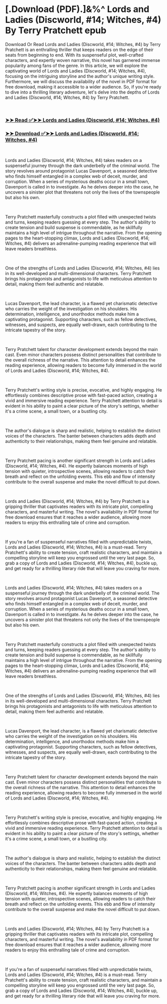 # [.Download (PDF).]&%^ Lords and Ladies (Discworld, #14; Witches, #4) By Terry Pratchett epub

<p>Download Or Read Lords and Ladies (Discworld, #14; Witches, #4) by Terry Pratchett is an enthralling thriller that keeps readers on the edge of their seats from beginning to end. With its suspenseful plot, well-crafted characters, and expertly woven narrative, this novel has garnered immense popularity among fans of the genre. In this article, we will explore the captivating world of Lords and Ladies (Discworld, #14; Witches, #4), focusing on the intriguing storyline and the author's unique writing style. Furthermore, we will discuss the availability of the novel in PDF format for free download, making it accessible to a wider audience. So, if you're ready to dive into a thrilling literary adventure, let's delve into the depths of Lords and Ladies (Discworld, #14; Witches, #4) by Terry Pratchett.</p>
<p>&nbsp;</p>

### [➤➤ Read ✅➤➤ Lords and Ladies (Discworld, #14; Witches, #4)](https://pdf2worldwide.blogspot.com/id/34529)

### [➤➤ Download ✅➤➤ Lords and Ladies (Discworld, #14; Witches, #4)](https://pdf2worldwide.blogspot.com/id/34529)

<p>&nbsp;</p>
<p>Lords and Ladies (Discworld, #14; Witches, #4) takes readers on a suspenseful journey through the dark underbelly of the criminal world. The story revolves around protagonist Lucas Davenport, a seasoned detective who finds himself entangled in a complex web of deceit, murder, and corruption. When a series of mysterious deaths occur in a small town, Davenport is called in to investigate. As he delves deeper into the case, he uncovers a sinister plot that threatens not only the lives of the townspeople but also his own.</p>
<p>&nbsp;</p>
<p>Terry Pratchett masterfully constructs a plot filled with unexpected twists and turns, keeping readers guessing at every step. The author's ability to create tension and build suspense is commendable, as he skillfully maintains a high level of intrigue throughout the narrative. From the opening pages to the heart-stopping climax, Lords and Ladies (Discworld, #14; Witches, #4) delivers an adrenaline-pumping reading experience that will leave readers breathless.</p>
<p>&nbsp;</p>
<p>One of the strengths of Lords and Ladies (Discworld, #14; Witches, #4) lies in its well-developed and multi-dimensional characters. Terry Pratchett brings his protagonists and antagonists to life with meticulous attention to detail, making them feel authentic and relatable.</p>
<p>&nbsp;</p>
<p>Lucas Davenport, the lead character, is a flawed yet charismatic detective who carries the weight of the investigation on his shoulders. His determination, intelligence, and unorthodox methods make him a captivating protagonist. Supporting characters, such as fellow detectives, witnesses, and suspects, are equally well-drawn, each contributing to the intricate tapestry of the story.</p>
<p>&nbsp;</p>
<p>Terry Pratchett talent for character development extends beyond the main cast. Even minor characters possess distinct personalities that contribute to the overall richness of the narrative. This attention to detail enhances the reading experience, allowing readers to become fully immersed in the world of Lords and Ladies (Discworld, #14; Witches, #4).</p>
<p>&nbsp;</p>
<p>Terry Pratchett's writing style is precise, evocative, and highly engaging. He effortlessly combines descriptive prose with fast-paced action, creating a vivid and immersive reading experience. Terry Pratchett attention to detail is evident in his ability to paint a clear picture of the story's settings, whether it's a crime scene, a small town, or a bustling city.</p>
<p>&nbsp;</p>
<p>The author's dialogue is sharp and realistic, helping to establish the distinct voices of the characters. The banter between characters adds depth and authenticity to their relationships, making them feel genuine and relatable.</p>
<p>&nbsp;</p>
<p>Terry Pratchett pacing is another significant strength in Lords and Ladies (Discworld, #14; Witches, #4). He expertly balances moments of high tension with quieter, introspective scenes, allowing readers to catch their breath and reflect on the unfolding events. This ebb and flow of intensity contribute to the overall suspense and make the novel difficult to put down.</p>
<p>&nbsp;</p>
<p>Lords and Ladies (Discworld, #14; Witches, #4) by Terry Pratchett is a gripping thriller that captivates readers with its intricate plot, compelling characters, and masterful writing. The novel's availability in PDF format for free download ensures that it reaches a wider audience, allowing more readers to enjoy this enthralling tale of crime and corruption.</p>
<p>&nbsp;</p>
<p>If you're a fan of suspenseful narratives filled with unpredictable twists, Lords and Ladies (Discworld, #14; Witches, #4) is a must-read. Terry Pratchett's ability to create tension, craft realistic characters, and maintain a compelling storyline will keep you engrossed until the very last page. So, grab a copy of Lords and Ladies (Discworld, #14; Witches, #4), buckle up, and get ready for a thrilling literary ride that will leave you craving for more.</p>
<p>&nbsp;</p>
<p>Lords and Ladies (Discworld, #14; Witches, #4) takes readers on a suspenseful journey through the dark underbelly of the criminal world. The story revolves around protagonist Lucas Davenport, a seasoned detective who finds himself entangled in a complex web of deceit, murder, and corruption. When a series of mysterious deaths occur in a small town, Davenport is called in to investigate. As he delves deeper into the case, he uncovers a sinister plot that threatens not only the lives of the townspeople but also his own.</p>
<p>&nbsp;</p>
<p>Terry Pratchett masterfully constructs a plot filled with unexpected twists and turns, keeping readers guessing at every step. The author's ability to create tension and build suspense is commendable, as he skillfully maintains a high level of intrigue throughout the narrative. From the opening pages to the heart-stopping climax, Lords and Ladies (Discworld, #14; Witches, #4) delivers an adrenaline-pumping reading experience that will leave readers breathless.</p>
<p>&nbsp;</p>
<p>One of the strengths of Lords and Ladies (Discworld, #14; Witches, #4) lies in its well-developed and multi-dimensional characters. Terry Pratchett brings his protagonists and antagonists to life with meticulous attention to detail, making them feel authentic and relatable.</p>
<p>&nbsp;</p>
<p>Lucas Davenport, the lead character, is a flawed yet charismatic detective who carries the weight of the investigation on his shoulders. His determination, intelligence, and unorthodox methods make him a captivating protagonist. Supporting characters, such as fellow detectives, witnesses, and suspects, are equally well-drawn, each contributing to the intricate tapestry of the story.</p>
<p>&nbsp;</p>
<p>Terry Pratchett talent for character development extends beyond the main cast. Even minor characters possess distinct personalities that contribute to the overall richness of the narrative. This attention to detail enhances the reading experience, allowing readers to become fully immersed in the world of Lords and Ladies (Discworld, #14; Witches, #4).</p>
<p>&nbsp;</p>
<p>Terry Pratchett's writing style is precise, evocative, and highly engaging. He effortlessly combines descriptive prose with fast-paced action, creating a vivid and immersive reading experience. Terry Pratchett attention to detail is evident in his ability to paint a clear picture of the story's settings, whether it's a crime scene, a small town, or a bustling city.</p>
<p>&nbsp;</p>
<p>The author's dialogue is sharp and realistic, helping to establish the distinct voices of the characters. The banter between characters adds depth and authenticity to their relationships, making them feel genuine and relatable.</p>
<p>&nbsp;</p>
<p>Terry Pratchett pacing is another significant strength in Lords and Ladies (Discworld, #14; Witches, #4). He expertly balances moments of high tension with quieter, introspective scenes, allowing readers to catch their breath and reflect on the unfolding events. This ebb and flow of intensity contribute to the overall suspense and make the novel difficult to put down.</p>
<p>&nbsp;</p>
<p>Lords and Ladies (Discworld, #14; Witches, #4) by Terry Pratchett is a gripping thriller that captivates readers with its intricate plot, compelling characters, and masterful writing. The novel's availability in PDF format for free download ensures that it reaches a wider audience, allowing more readers to enjoy this enthralling tale of crime and corruption.</p>
<p>&nbsp;</p>
<p>If you're a fan of suspenseful narratives filled with unpredictable twists, Lords and Ladies (Discworld, #14; Witches, #4) is a must-read. Terry Pratchett's ability to create tension, craft realistic characters, and maintain a compelling storyline will keep you engrossed until the very last page. So, grab a copy of Lords and Ladies (Discworld, #14; Witches, #4), buckle up, and get ready for a thrilling literary ride that will leave you craving for more.</p>
<p>&nbsp;</p>
